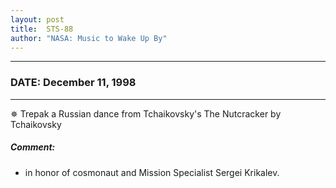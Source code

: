 ```yaml
---
layout: post
title:  STS-88
author: "NASA: Music to Wake Up By"
---
```


----
### DATE: December 11, 1998
----
✵ Trepak a Russian dance from Tchaikovsky's The Nutcracker by Tchaikovsky

##### Comment:
* in honor of cosmonaut and Mission Specialist Sergei Krikalev.
